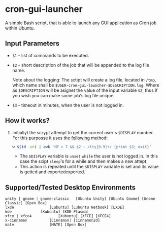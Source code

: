 # cron-gui-launcher

A simple Bash script, that is able to launch any GUI application as Cron job within Ubuntu.

## Input Parameters

- `$1` - list of commands to be executed.
- `$2` - short description of the job that will be appended to the log file name.

  Note about the logging: The sctipt will create a log file, located in `/tmp`, which name shall be `$USER-cron-gui-launcher-$DESCRIPTION.log`. Where as `$DESCRIPTION` will be asignet the value of the input variable `$2`, thus if you wish you can make some job's log file unique.

- `$3` - timeout in minutes, when the user is not logged in.

## How it works?



1. Initiallyt the scrypt attempt to get the current user's `$DISPLAY` number. For this purposse it uses the <a href="https://askubuntu.com/a/744751/566421">following</a> method: 

	````bash
	w $(id -un) | awk 'NF > 7 && $2 ~ /tty[0-9]+/ {print $3; exit}'
	````
   
   - The `$DISPLAY` variable is `unset` `while` the user is not logged in. In this case the scipt `sleep`'s for a while and then makes a new attept.
   - This action is repeated until the `$DISPLAY` variable is set and its value is getted and exportedexported.


## Supported/Tested Desktop Environments

	
	unity | gnome | gnome-classic 	[Ubuntu Unity] [Ubuntu Gnome] [Gnome Classic] [Open Box]
	lxde				[Lubuntu] [Lubuntu Netbook] [LXDE]
	kde				[Kubuntu] [KDE Plasma]
	xfce | xfce4			[Xubuntu] [XFCE] [XFCE4]
	x-cinnamon			[Cinnamon] [Cinnamon2d]
	mate 				[MATE] [Open Box]
	


